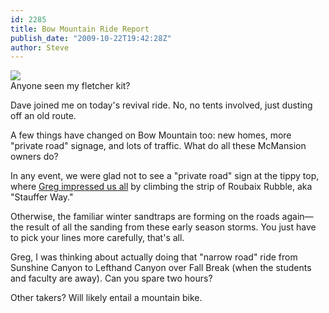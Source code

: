 ```yaml
---
id: 2285
title: Bow Mountain Ride Report
publish_date: "2009-10-22T19:42:28Z"
author: Steve
---
```

[![](http://www.flagstafffrenzy.org/wp-content/uploads/2009/10/BowArrow.jpg)](http://www.flagstafffrenzy.org/wp-content/uploads/2009/10/BowArrow.jpg)  
Anyone seen my fletcher kit?

Dave joined me on today's revival ride. No, no tents involved, just dusting off an old route.

A few things have changed on Bow Mountain too: new homes, more "private road" signage, and lots of traffic. What do all these McMansion owners do?

In any event, we were glad not to see a "private road" sign at the tippy top, where [Greg impressed us all](http://www.flagstafffrenzy.org/2007/04/20/bow-mountain-blood-drive-report) by climbing the strip of Roubaix Rubble, aka "Stauffer Way."

Otherwise, the familiar winter sandtraps are forming on the roads again—the result of all the sanding from these early season storms. You just have to pick your lines more carefully, that's all.

Greg, I was thinking about actually doing that "narrow road" ride from Sunshine Canyon to Lefthand Canyon over Fall Break (when the students and faculty are away). Can you spare two hours?

Other takers? Will likely entail a mountain bike.
